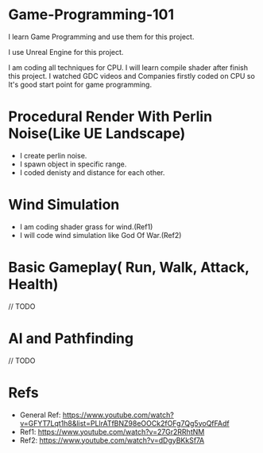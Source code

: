 # Game-Programming-101
I learn Game Programming and use them for this project.

I use Unreal Engine for this project.

I am coding all techniques for CPU. I will learn compile shader after finish this project. I watched GDC videos and Companies firstly coded on CPU so It's good start point for game programming.

# Procedural Render With Perlin Noise(Like UE Landscape)

- I create perlin noise.
- I spawn object in specific range.
- I coded denisty and distance for each other.

# Wind Simulation

- I am coding shader grass for wind.(Ref1)
- I will code wind simulation like God Of War.(Ref2)

# Basic Gameplay( Run, Walk, Attack, Health)

// TODO

# AI and Pathfinding

// TODO

# Refs
- General Ref: https://www.youtube.com/watch?v=GFYT7Lqt1h8&list=PLlrATfBNZ98eOOCk2fOFg7Qg5yoQfFAdf
- Ref1: https://www.youtube.com/watch?v=27Gr2RRhtNM
- Ref2: https://www.youtube.com/watch?v=dDgyBKkSf7A
